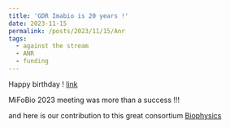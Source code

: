 ```yaml
---
title: 'GDR Imabio is 20 years !'
date: 2023-11-15
permalink: /posts/2023/11/15/Anr
tags:
  - against the stream
  - ANR
  - funding
---
```


Happy birthday ! [link](https://imabio-cnrs.fr/)

MiFoBio 2023 meeting was more than a success !!!

and here is our contribution to this great consortium [Biophysics](https://imabio-cnrs.fr/le-gdr-imabio/thematique/imagerie-multimodale-controle-et-manipulation-du-vivant-mesure-physiques-en-cellule-automatisation/)

